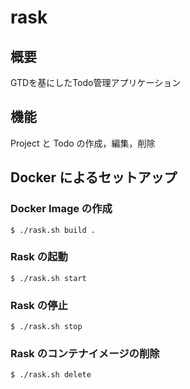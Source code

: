 # rask

## 概要
GTDを基にしたTodo管理アプリケーション

## 機能
Project と Todo の作成，編集，削除

## Docker によるセットアップ

### Docker Image の作成
 ```
 $ ./rask.sh build .
 ```
 
 ### Rask の起動
 ```
 $ ./rask.sh start
 ```
 
  ### Rask の停止
 ```
 $ ./rask.sh stop
 ```
  ### Rask のコンテナイメージの削除
 ```
 $ ./rask.sh delete
 ```
